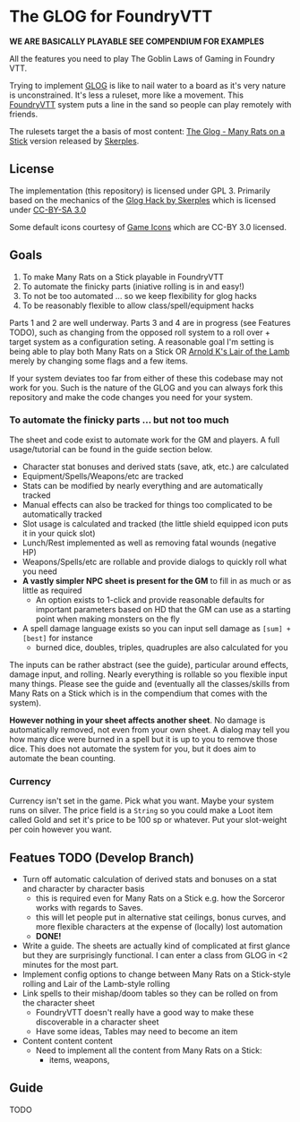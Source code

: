 # The GLOG for FoundryVTT 

**WE ARE BASICALLY PLAYABLE SEE COMPENDIUM FOR EXAMPLES**

All the features you need to play The Goblin Laws of Gaming in Foundry VTT.

Trying to implement [GLOG](https://madqueenscourt.blogspot.com/2020/07/glog-for-gretchlings-or-notes-towards.html) is like to nail water to a board as it's 
very nature is unconstrained. It's less a ruleset, more like a movement. This 
[FoundryVTT](https://foundryvtt.com/) system puts a line in the sand so people 
can play remotely with friends.

The rulesets target the a basis of most content: [The Glog - Many Rats on a Stick](https://coinsandscrolls.blogspot.com/2019/10/osr-glog-based-homebrew-v2-many-rats-on.html) version released
by [Skerples](https://www.drivethrurpg.com/browse/pub/12623/Skerples).

## License

The implementation (this repository) is licensed under GPL 3.  Primarily based 
on the mechanics of the [Glog Hack by Skerples](https://coinsandscrolls.blogspot.com/2019/10/osr-glog-based-homebrew-v2-many-rats-on.html) which is licensed under
[CC-BY-SA 3.0](https://creativecommons.org/licenses/by-sa/3.0/)

Some default icons courtesy of [Game Icons](https://game-icons.net/) which are CC-BY 3.0 licensed.

## Goals

1. To make Many Rats on a Stick playable in FoundryVTT 
2. To automate the finicky parts (iniative rolling is in and easy!)
3. To not be too automated ... so we keep flexibility for glog hacks
4. To be reasonably flexible to allow class/spell/equipment hacks

Parts 1 and 2 are well underway.  Parts 3 and 4 are in progress (see Features TODO), such as 
changing from the opposed roll system to a roll over + target system as a configuration seting. 
A reasonable goal I'm setting is being able to play both Many Rats on a Stick OR [Arnold K's Lair of the Lamb](http://goblinpunch.blogspot.com/2020/04/lair-of-lamb-final.html) merely by changing some flags 
and a few items.  

If your system deviates too far from either of these this codebase may not work for you. Such is the nature of the GLOG and you can always fork this repository and make the code changes you need for your system. 

### To automate the finicky parts ... but not too much 

The sheet and code exist to automate work for the GM and players. A full usage/tutorial 
can be found in the guide section below.

- Character stat bonuses and derived stats (save, atk, etc.) are calculated 
- Equipment/Spells/Weapons/etc are tracked 
- Stats can be modified by nearly everything and are automatically tracked
- Manual effects can also be tracked for things too complicated to be automatically tracked 
- Slot usage is calculated and tracked (the little shield equipped icon puts it in your quick slot)
- Lunch/Rest implemented as well as removing fatal wounds (negative HP) 
- Weapons/Spells/etc are rollable and provide dialogs to quickly roll what you need 
- **A vastly simpler NPC sheet is present for the GM** to fill in as much or as little as required 
    - An option exists to 1-click and provide reasonable defaults for important parameters based on HD that the GM can use as a starting point when making monsters on the fly 
- A spell damage language exists so you can input sell damage as `[sum] + [best]` for instance 
    - burned dice, doubles, triples, quadruples are also calculated for you 

The inputs can be rather abstract (see the guide), particular around effects, damage input, and rolling.  Nearly everything is rollable so you flexible input many things.  Please see the guide 
and (eventually all the classes/skills from Many Rats on a Stick which is in the compendium that 
comes with the system). 

**However nothing in your sheet affects another sheet**.  No damage is automatically removed, not 
even from your own sheet. A dialog may tell you how many dice were burned in a spell but it is up 
to you to remove those dice. This does not automate the system for you, but it does aim to automate
the bean counting. 

### Currency

Currency isn't set in the game. Pick what you want. Maybe your system runs on silver. The price field is a `String` so you could make a Loot item called Gold and set it's price to be 100 sp or whatever.  Put
your slot-weight per coin however you want. 

## Featues TODO (Develop Branch) 

- Turn off automatic calculation of derived stats and bonuses on a stat and character by character basis
    - this is required even for Many Rats on a Stick e.g. how the Sorceror works with regards to Saves.
    - this will let people put in alternative stat ceilings, bonus curves, and more flexible characters 
    at the expense of (locally) lost automation
    - **DONE!**
- Write a guide.  The sheets are actually kind of complicated at first glance but they are surprisingly functional.  I can enter a class from GLOG in <2 minutes for the most part. 
- Implement config options to change between Many Rats on a Stick-style rolling and Lair of the Lamb-style rolling 
- Link spells to their mishap/doom tables so they can be rolled on from the character sheet 
    - FoundryVTT doesn't really have a good way to make these discoverable in a character sheet 
    - Have some ideas, Tables may need to become an item 
- Content content content
    - Need to implement all the content from Many Rats on a Stick:
        - items, weapons, 

## Guide 

TODO 


